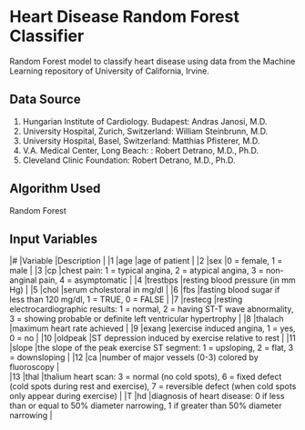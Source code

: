 # Heart Disease Random Forest Classifier
Random Forest model to classify heart disease using data from the Machine Learning repository of University of California, Irvine.

## Data Source
1. Hungarian Institute of Cardiology. Budapest: Andras Janosi, M.D.
2. University Hospital, Zurich, Switzerland: William Steinbrunn, M.D.
3. University Hospital, Basel, Switzerland: Matthias Pfisterer, M.D.
4. V.A. Medical Center, Long Beach: : Robert Detrano, M.D., Ph.D.
5. Cleveland Clinic Foundation: Robert Detrano, M.D., Ph.D.

## Algorithm Used
Random Forest

## Input Variables
|#	|Variable	|Description																																									|
|1	|age		|age of patient 																																								|
|2	|sex		|0 = female, 1 = male 																																							|
|3	|cp			|chest pain: 1 = typical angina, 2 = atypical angina, 3 = non-anginal pain, 4 = asymptomatic 																					|
|4	|trestbps	|resting blood pressure (in mm Hg) 																																				|
|5	|chol		|serum cholestoral in mg/dl 																																					|
|6	|fbs		|fasting blood sugar if less than 120 mg/dl, 1 = TRUE, 0 = FALSE 																												|
|7	|restecg	|resting electrocardiographic results: 1 = normal, 2 = having ST-T wave abnormality, 3 = showing probable or definite left ventricular hypertrophy								|
|8	|thalach	|maximum heart rate achieved 																																					|
|9	|exang		|exercise induced angina, 1 = yes, 0 = no 																																		|
|10	|oldpeak	|ST depression induced by exercise relative to rest 																				 											|
|11	|slope		|the slope of the peak exercise ST segment: 1 = upsloping, 2 = flat, 3 = downsloping 																							|
|12	|ca			|number of major vessels (0-3) colored by fluoroscopy																															|	
|13	|thal		|thalium heart scan: 3 = normal (no cold spots), 6 = fixed defect (cold spots during rest and exercise), 7 = reversible defect (when cold spots only appear during exercise)	|
|T	|hd         |diagnosis of heart disease: 0 if less than or equal to 50% diameter narrowing, 1 if greater than 50% diameter narrowing														|